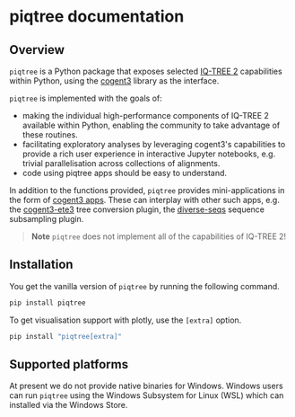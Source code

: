 # piqtree documentation

## Overview

`piqtree` is a Python package that exposes selected [IQ-TREE 2](http://www.iqtree.org) capabilities within Python, using the [cogent3](https://cogent3.org) library as the interface.

`piqtree` is implemented with the goals of:

- making the individual high-performance components of IQ-TREE 2 available within Python, enabling the community to take advantage of these routines.
- facilitating exploratory analyses by leveraging cogent3's capabilities to provide a rich user experience in interactive Jupyter notebooks, e.g. trivial parallelisation across collections of alignments.
- code using piqtree apps should be easy to understand.

In addition to the functions provided, `piqtree` provides mini-applications in the form of [cogent3 apps](https://cogent3.org/doc/app/index.html). These can interplay with other such apps, e.g. the [cogent3-ete3](https://pypi.org/project/cogent3-ete3/) tree conversion plugin, the [diverse-seqs](https://pypi.org/project/diverse-seq/) sequence subsampling plugin.

> **Note**
> `piqtree` does not implement all of the capabilities of IQ-TREE 2!

## Installation

You get the vanilla version of `piqtree` by running the following command.

```bash
pip install piqtree
```

To get visualisation support with plotly, use the `[extra]` option.

```bash
pip install "piqtree[extra]"
```

## Supported platforms

At present we do not provide native binaries for Windows. Windows users can run `piqtree` using the Windows Subsystem for Linux (WSL) which can installed via the Windows Store.

